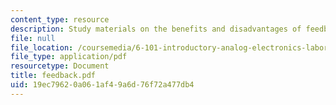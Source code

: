 ```yaml
---
content_type: resource
description: Study materials on the benefits and disadvantages of feedback.
file: null
file_location: /coursemedia/6-101-introductory-analog-electronics-laboratory-spring-2007/19ec79620a061af49a6d76f72a477db4_feedback.pdf
file_type: application/pdf
resourcetype: Document
title: feedback.pdf
uid: 19ec7962-0a06-1af4-9a6d-76f72a477db4
---
```

